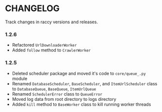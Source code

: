 # CHANGELOG

Track changes in raccy versions and releases.

### 1.2.6

- Refactored `UrlDownloaderWorker`
- Added `follow` method to `CrawlerWorker`


### 1.2.5

- Deleted scheduler package and moved it's code to `core/queue_.py` module
- Renamed `DatabaseScheduler`, `BaseScheduler`, and `ItemUrlScheduler` class to `DatabaseQueue`, `BaseQueue`, `ItemUrlQueue`
- Renamed `SchedulerError` class to `QueueError`
- Moved log data from root directory to logs directory
- Added `kill` method to `BaseWorker` class to kill running worker threads
